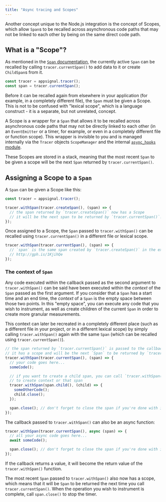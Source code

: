 ```yaml
---
title: "Async tracing and Scopes"
---
```


Another concept unique to the Node.js integration is the concept of Scopes, which allow `Span`s to be recalled across asynchronous code paths that may not be linked to each other by being on the same direct code path.

## What is a "Scope"?

As mentioned in the [`Span` documentation](/nodejs/instrumentation/instrumentation.html#retrieving-the-current-span), the currently active `Span` can be recalled by calling `tracer.currentSpan()` to add data to it or create `ChildSpan`s from it.

```js
const tracer = appsignal.tracer();
const span = tracer.currentSpan();
```

Before it can be recalled again from elsewhere in your application (for example, in a completely different file), the `Span` must be given a Scope. This is not to be confused with "lexical scope", which is a language construct - it is a separate, but not unrelated, concept.

A Scope is a wrapper for a `Span` that allows it to be recalled across asynchronous code paths that may not be directly linked to each other (in an `EventEmitter` or a timer, for example, or even in a completely different file or function scope). This wrapper is invisible to you and is managed internally via the `Tracer` objects `ScopeManager` and the internal [`async_hooks` module](https://blog.appsignal.com/2020/09/30/exploring-nodejs-async-hooks.html).

These Scopes are stored in a stack, meaning that the most recent `Span` to be given a scope will be the next `Span` returned by `tracer.currentSpan()`.

## Assigning a Scope to a `Span`

A `Span` can be given a Scope like this:

```js
const tracer = appsignal.tracer();

tracer.withSpan(tracer.createSpan(), (span) => {
  // the span returned by `tracer.createSpan()` now has a Scope
  // it will be the next span to be returned by `tracer.currentSpan()`!
});
```

Once assigned to a Scope, the `Span` passed to `tracer.withSpan()` can be recalled using `tracer.currentSpan()` in a different file or lexical scope.

```js
tracer.withSpan(tracer.currentSpan(), (span) => {
  // `span` is the same span created by `tracer.createSpan()` in the example above!
  // http://gph.is/1KjihQe
});
```


### The context of `Span`

Any code executed within the callback passed as the second argument to `tracer.withSpan()` can be said have been executed within the _context_ of the `Span` passed as the first argument. If you consider that a `Span` has a start time and an end time, the _context_ of a `Span` is the empty space between those two points. In this "empty space", you can execute any code that you wish to instrument, as well as create children of the current `Span` in order to create more granular measurements.

This context can later be recreated in a completely different place (such as a different file in your project, or in a different lexical scope) by simply calling `tracer.withSpan()` again with the same `Span` (which can be recalled using `tracer.currentSpan()`).

```js
// the span returned by `tracer.currentSpan()` is passed to the callback as arg1: `span`
// it has a scope and will be the next `Span` to be returned by `tracer.currentSpan()`
tracer.withSpan(tracer.currentSpan(), (span) => {
  // your code goes here...
  someCode();

  // if you want to create a child span, you can call `tracer.withSpan()` with `span.child()`
  // to create context or that span
  tracer.withSpan(span.child(), (child) => {
    someOtherCode();
    child.close();
  });

  span.close(); // don't forget to close the span if you're done with it!
});
```

The callback passed to `tracer.withSpan()` can also be an async function:

```js
tracer.withSpan(tracer.currentSpan(), async (span) => {
  // all your async code goes here...
  await someCode();

  span.close(); // don't forget to close the span if you're done with it!
});
```

If the callback returns a value, it will become the return value of the `tracer.withSpan()` function.

The most recent `Span` passed to `tracer.withSpan()` also now has a scope, which means that it will be `Span` to be returned the next time you call `tracer.currentSpan()`. When the operation you wish to instrument is complete, call `span.close()` to stop the timer. 